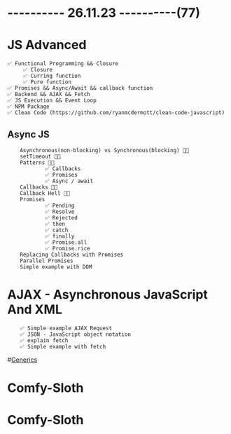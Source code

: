 # ---------- 26.11.23 ----------(77)

# JS Advanced

    ✅ Functional Programming && Closure
         ✅ Closure
         ✅ Curring function
         ✅ Pure function
    ✅ Promises && Async/Await && callback function
    ✅ Backend && AJAX && Fetch
    ✅ JS Execution && Event Loop
    ✅ NPM Package
    ✅ Clean Code (https://github.com/ryanmcdermott/clean-code-javascript)

## Async JS

        Asynchronous(non-blocking) vs Synchronous(blocking) 👍🏻
        setTimeout 👍🏻
        Patterns 👍🏻
                ✅ Callbacks
                ✅ Promises
                ✅ Async / await
        Callbacks 👍🏻
        Callback Hell 👍🏻
        Promises
                ✅ Pending
                ✅ Resolve
                ✅ Rejected
                ✅ then
                ✅ catch
                ✅ finally
                ✅ Promise.all
                ✅ Promise.rice
        Replacing Callbacks with Promises
        Parallel Promises
        Simple example with DOM

# AJAX - Asynchronous JavaScript And XML

        ✅ Simple example AJAX Request
        ✅ JSON - JavaScript object notation
        ✅ explain fetch
        ✅ Simple example with fetch

#[Generics](https://github.com/total-typescript/typescript-generics-workshop)
# Comfy-Sloth
# Comfy-Sloth
